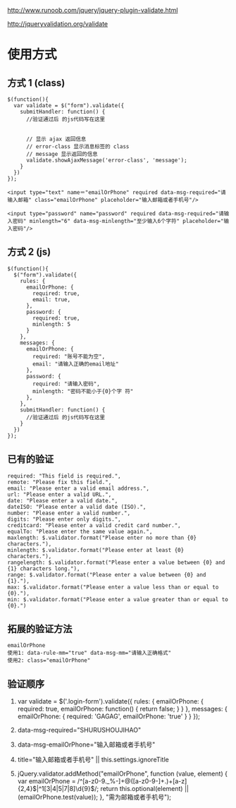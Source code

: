 http://www.runoob.com/jquery/jquery-plugin-validate.html

http://jqueryvalidation.org/validate


# 使用方式

## 方式 1 (class)

    $(function(){
      var validate = $("form").validate({
        submitHandler: function() {
          //验证通过后 的js代码写在这里


          // 显示 ajax 返回信息
          // error-class 显示消息标签的 class
          // message 显示返回的信息
          validate.showAjaxMessage('error-class', 'message');
        }
      }) 
    });

    <input type="text" name＝"emailOrPhone" required data-msg-required="请输入邮箱" class="emailOrPhone" placeholder="输入邮箱或者手机号"/>

    <input type="password" name="password" required data-msg-required="请输入密码" minlength="6" data-msg-minlength="至少输入6个字符" placeholder="输入密码"/>

## 方式 2 (js)

    $(function(){
      $("form").validate({
        rules: {
          emailOrPhone: {
            required: true,
            email: true,
          },
          password: {
            required: true,
            minlength: 5
          }
        },
        messages: {
          emailOrPhone: {
            required: "账号不能为空",
            email: "请输入正确的email地址"
          },
          password: {
            required: "请输入密码",
            minlength: "密码不能小于{0}个字 符"
          },
        },
        submitHandler: function() {
          //验证通过后 的js代码写在这里
        }
      }) 
    });

##  已有的验证

    required: "This field is required.",
    remote: "Please fix this field.",
    email: "Please enter a valid email address.",
    url: "Please enter a valid URL.",
    date: "Please enter a valid date.",
    dateISO: "Please enter a valid date (ISO).",
    number: "Please enter a valid number.",
    digits: "Please enter only digits.",
    creditcard: "Please enter a valid credit card number.",
    equalTo: "Please enter the same value again.",
    maxlength: $.validator.format("Please enter no more than {0} characters."),
    minlength: $.validator.format("Please enter at least {0} characters."),
    rangelength: $.validator.format("Please enter a value between {0} and {1} characters long."),
    range: $.validator.format("Please enter a value between {0} and {1}."),
    max: $.validator.format("Please enter a value less than or equal to {0}."),
    min: $.validator.format("Please enter a value greater than or equal to {0}.")

## 拓展的验证方法

    emailOrPhone
    使用1: data-rule-mm="true" data-msg-mm="请输入正确格式"
    使用2: class="emailOrPhone"

## 验证顺序
1.
    var validate = $('.login-form').validate({
      rules: {
        emailOrPhone: {
          required: true,
          emailOrPhone: function() {
            return false;
          }
        }
      },
      messages: {
        emailOrPhone: {
          required: 'GAGAG',
          emailOrPhone: 'true'
        }
      }
    });

2. data-msg-required="SHURUSHOUJIHAO"

3. data-msg-emailOrPhone="输入邮箱或者手机号"

4. title="输入邮箱或者手机号" || this.settings.ignoreTitle

5. 
    jQuery.validator.addMethod("emailOrPhone", function (value, element) {
      var emailOrPhone = /^[a-z0-9._%-]+@([a-z0-9-]+\.)+[a-z]{2,4}$|^1[3|4|5|7|8]\d{9}$/;
      return this.optional(element) || (emailOrPhone.test(value));
    }, "需为邮箱或者手机号");